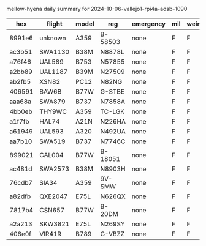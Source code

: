 mellow-hyena daily summary for 2024-10-06-vallejo1-rpi4a-adsb-1090

|hex|flight|model|reg|emergency|mil|weirdo|
|--|--|--|--|--|--|--|
|8991e6|unknown|A359|B-58503|none|F|F|
|ac3b51|SWA1130|B38M|N8878L|none|F|F|
|a76f46|UAL589|B753|N57855|none|F|F|
|a2bb89|UAL1187|B39M|N27509|none|F|F|
|ab2fb5|XSN82|PC12|N82NG|none|F|F|
|406591|BAW6B|B77W|G-STBE|none|F|F|
|aaa68a|SWA879|B737|N7858A|none|F|F|
|4bb0eb|THY9WC|A359|TC-LGK|none|F|F|
|a1f7fb|HAL74|A21N|N226HA|none|F|F|
|a61949|UAL593|A320|N492UA|none|F|F|
|aa7b10|SWA519|B737|N7746C|none|F|F|
|899021|CAL004|B77W|B-18051|none|F|F|
|ac481d|SWA2573|B38M|N8903H|none|F|F|
|76cdb7|SIA34|A359|9V-SMW|none|F|F|
|a82dfb|QXE2047|E75L|N626QX|none|F|F|
|7817b4|CSN657|B77W|B-20DM|none|F|F|
|a2a213|SKW3821|E75L|N269SY|none|F|F|
|406e0f|VIR41R|B789|G-VBZZ|none|F|F|

